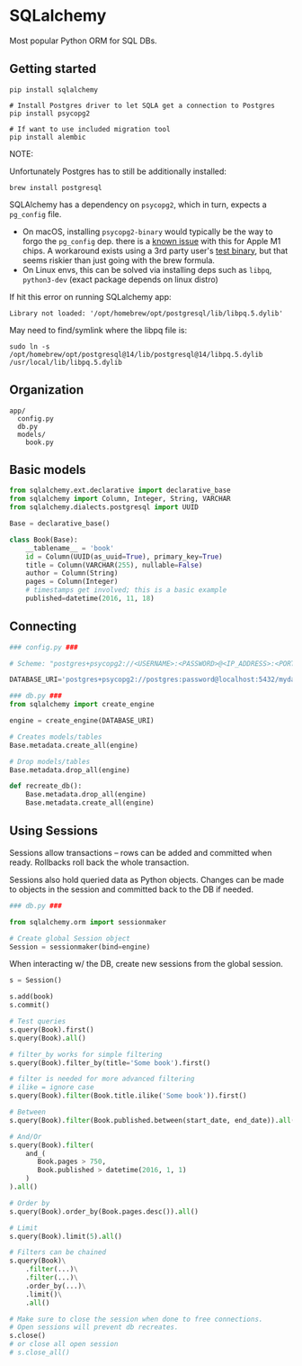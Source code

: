 # SQLalchemy

Most popular Python ORM for SQL DBs.

## Getting started

```
pip install sqlalchemy

# Install Postgres driver to let SQLA get a connection to Postgres
pip install psycopg2

# If want to use included migration tool
pip install alembic
```

NOTE:

Unfortunately Postgres has to still be additionally installed:

```
brew install postgresql
```

SQLAlchemy has a dependency on `psycopg2`, which in turn, expects a `pg_config` file.

- On macOS, installing `psycopg2-binary` would typically be the way to forgo the `pg_config` dep. there is a [known issue](https://github.com/psycopg/psycopg2/issues/1286) with this for Apple M1 chips. A workaround exists using a 3rd party user's [test binary](https://github.com/psycopg/psycopg2/issues/1286#issuecomment-1186353903), but that seems riskier than just going with the brew formula.
- On Linux envs, this can be solved via installing deps such as `libpq`, `python3-dev` (exact package depends on linux distro)

If hit this error on running SQLalchemy app:
```
Library not loaded: '/opt/homebrew/opt/postgresql/lib/libpq.5.dylib'
```

May need to find/symlink where the libpq file is:

```
sudo ln -s /opt/homebrew/opt/postgresql@14/lib/postgresql@14/libpq.5.dylib /usr/local/lib/libpq.5.dylib
```

## Organization

```
app/
  config.py
  db.py
  models/
    book.py
```

## Basic models

```py
from sqlalchemy.ext.declarative import declarative_base
from sqlalchemy import Column, Integer, String, VARCHAR
from sqlalchemy.dialects.postgresql import UUID

Base = declarative_base()

class Book(Base):
    __tablename__ = 'book'
    id = Column(UUID(as_uuid=True), primary_key=True)
    title = Column(VARCHAR(255), nullable=False)
    author = Column(String)
    pages = Column(Integer)
    # timestamps get involved; this is a basic example
    published=datetime(2016, 11, 18)
```

## Connecting

```py
### config.py ###

# Scheme: "postgres+psycopg2://<USERNAME>:<PASSWORD>@<IP_ADDRESS>:<PORT>/<DATABASE_NAME>"

DATABASE_URI='postgres+psycopg2://postgres:password@localhost:5432/mydatabase'
```

```py
### db.py ###
from sqlalchemy import create_engine

engine = create_engine(DATABASE_URI)

# Creates models/tables
Base.metadata.create_all(engine)

# Drop models/tables
Base.metadata.drop_all(engine)

def recreate_db():
    Base.metadata.drop_all(engine)
    Base.metadata.create_all(engine)
```

## Using Sessions

Sessions allow transactions – rows can be added and committed when ready. Rollbacks roll back the whole transaction.

Sessions also hold queried data as Python objects. Changes can be made to objects in the session and committed back to the DB if needed.

```py
### db.py ###

from sqlalchemy.orm import sessionmaker

# Create global Session object
Session = sessionmaker(bind=engine)
```

When interacting w/ the DB, create new sessions from the global session.

```py
s = Session()

s.add(book)
s.commit()

# Test queries
s.query(Book).first()
s.query(Book).all()

# filter_by works for simple filtering
s.query(Book).filter_by(title='Some book').first()

# filter is needed for more advanced filtering
# ilike = ignore case
s.query(Book).filter(Book.title.ilike('Some book')).first()

# Between
s.query(Book).filter(Book.published.between(start_date, end_date)).all()

# And/Or
s.query(Book).filter(
    and_(
       Book.pages > 750,
       Book.published > datetime(2016, 1, 1)
    )
).all()

# Order by
s.query(Book).order_by(Book.pages.desc()).all()

# Limit
s.query(Book).limit(5).all()

# Filters can be chained
s.query(Book)\
    .filter(...)\
    .filter(...)\
    .order_by(...)\
    .limit()\
    .all()

# Make sure to close the session when done to free connections.
# Open sessions will prevent db recreates.
s.close()
# or close all open session
# s.close_all()
```
